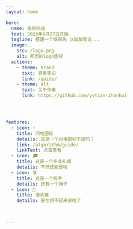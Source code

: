 ```yaml
---
layout: home

hero:
  name: 振的网站
  text: 2023年6月27日开始
  tagline: 搭建一个框架先 以后放笔记...
  image:
    src: /logo.png
    alt: 网页的logo图标
  actions:
    - theme: brand
      text: 查看笔记
      link: /guide/
    - theme: alt
      text: 关于作者
      link: https://github.com/yvtian-zhankui




features:
  - icon: ⚡️
    title: 闪电图标
    details: 这是一个闪电图标不是吗？
    link: /algorithm/guide/
    linkText: 点击查看
  - icon: 🎓
    title: 这是一个毕业礼帽
    details: 不然还能是啥
  - icon: 🛠️
    title: 这是一个扳手
    details: 还有一个锤子
  - icon: 🥽
    title: 潜水镜
    details: 是在想不起来说啥了



---
```







